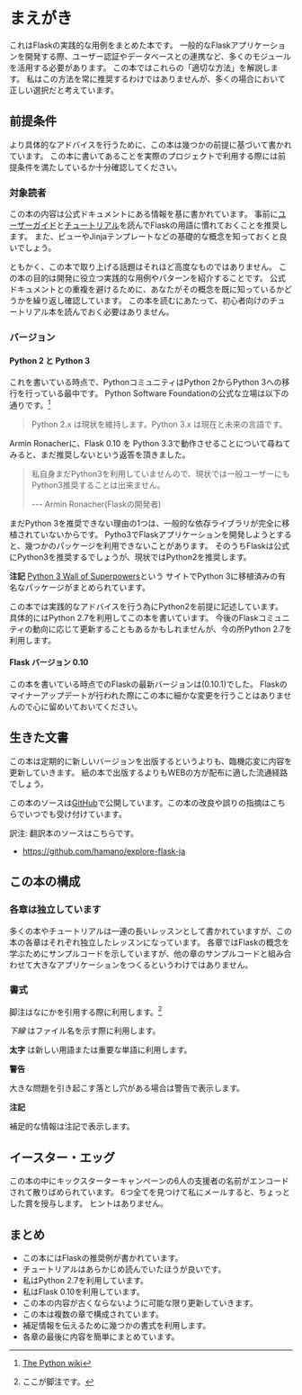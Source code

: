 # まえがき
これはFlaskの実践的な用例をまとめた本です。
一般的なFlaskアプリケーションを開発する際、ユーザー認証やデータベースとの連携など、多くのモジュールを活用する必要があります。
この本ではこれらの「適切な方法」を解説します。
私はこの方法を常に推奨するわけではありませんが、多くの場合において正しい選択だと考えています。

## 前提条件
より具体的なアドバイスを行うために、この本は幾つかの前提に基づいて書かれています。
この本に書いてあることを実際のプロジェクトで利用する際には前提条件を満たしているか十分確認してください。

### 対象読者
この本の内容は公式ドキュメントにある情報を基に書かれています。
事前に[ユーザーガイド](http://flask.pocoo.org/docs/#user-s-guide)と[チュートリアル](http://flask.pocoo.org/docs/tutorial/)を読んでFlaskの用語に慣れておくことを推奨します。
また、ビューやJinjaテンプレートなどの基礎的な概念を知っておくと良いでしょう。

ともかく、この本で取り上げる話題はそれほど高度なものではありません。
この本の目的は開発に役立つ実践的な用例やパターンを紹介することです。
公式ドキュメントとの重複を避けるために、あなたがその概念を既に知っているかどうかを繰り返し確認しています。
この本を読むにあたって、初心者向けのチュートリアル本を読んでおく必要はありません。

### バージョン

#### Python 2 と Python 3

これを書いている時点で、PythonコミュニティはPython 2からPython 3への移行を行っている最中です。
Python Software Foundationの公式な立場は以下の通りです。[^0-1]

> Python 2.x は現状を維持します。Python 3.x は現在と未来の言語です。

Armin Ronacherに、Flask 0.10 を Python 3.3で動作させることについて尋ねてみると、まだ推奨しないという返答を頂きました。

> 私自身まだPython3を利用していませんので、現状では一般ユーザーにも
> Python3推奨することは出来ません。
>
> --- Armin Ronacher(Flaskの開発者)

まだPython 3を推奨できない理由の1つは、一般的な依存ライブラリが完全に移植されていないからです。
Pytho3でFlaskアプリケーションを開発しようとすると、幾つかのパッケージを利用できないことがあります。
そのうちFlaskは公式にPython3を推奨するでしょうが、現状ではPython2を推奨します。

**注記**
[Python 3 Wall of Superpowers](https://python3wos.appspot.com/)という
サイトでPython 3に移植済みの有名なパッケージがまとめられています。

この本では実践的なアドバイスを行う為にPython2を前提に記述しています。
具体的にはPython 2.7を利用してこの本を書いています。
今後のFlaskコミュニティの動向に応じて更新することもあるかもしれませんが、今の所Python 2.7を利用します。

#### Flask バージョン 0.10
この本を書いている時点でのFlaskの最新バージョンは(0.10.1)でした。
Flaskのマイナーアップデートが行われた際にこの本に細かな変更を行うことはありませんので心に留めいておいてください。

## 生きた文書
この本は定期的に新しいバージョンを出版するというよりも、臨機応変に内容を更新していきます。
紙の本で出版するよりもWEBの方が配布に適した流通経路でしょう。

この本のソースは[GitHub](https://github.com/rpicard/explore-flask)で公開しています。この本の改良や誤りの指摘はこちらでいつでも受け付けています。

訳注: 翻訳本のソースはこちらです。

 - <https://github.com/hamano/explore-flask-ja>

## この本の構成

### 各章は独立しています
多くの本やチュートリアルは一連の長いレッスンとして書かれていますが、この本の各章はそれぞれ独立したレッスンになっています。
各章ではFlaskの概念を学ぶためにサンプルコードを示していますが、他の章のサンプルコードと組み合わせて大きなアプリケーションをつくるというわけではありません。

### 書式
脚注はなにかを引用する際に利用します。[^0-3]

*下線* はファイル名を示す際に利用します。

**太字** は新しい用語または重要な単語に利用します。

**警告**

大きな問題を引き起こす落とし穴がある場合は警告で表示します。

**注記**

補足的な情報は注記で表示します。

## イースター・エッグ
この本の中にキックスターターキャンペーンの6人の支援者の名前がエンコードされて散りばめられています。
6つ全てを見つけて私にメールすると、ちょっとした賞を授与します。
ヒントはありません。

## まとめ

- この本にはFlaskの推奨例が書かれています。
- チュートリアルはあらかじめ読んでいたほうが良いです。
- 私はPython 2.7を利用しています。
- 私はFlask 0.10を利用しています。
- この本の内容が古くならないように可能な限り更新していきます。
- この本は複数の章で構成されています。
- 補足情報を伝えるために幾つかの書式を利用します。
- 各章の最後に内容を簡単にまとめています。

[^0-1]: [The Python wiki](http://wiki.python.org/moin/Python2orPython3)
[^0-2]: [My conversation with Armin Ronacher](https://www.youtube.com/watch?feature=player_detailpage&v=fs20qdvm0K4#t=190)
[^0-3]: ここが脚注です。

